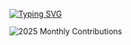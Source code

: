 
[![Typing SVG](https://readme-typing-svg.herokuapp.com?font=Orbitron&size=22&duration=3500&color=00FF00&background=0D1117&lines=FRONT-END+DEVELOPER;ALWAYS+LEARNING)](https://git.io/typing-svg) 

![2025 Monthly Contributions](https://github-readme-stats.vercel.app/api/wakatime?username=FridayBlessed&api_domain=wakapi.dev&range=2025-01-01_2025-12-31&layout=compact&theme=dark&bg_color=000000&title_color=00FF7F&text_color=FFFFFF&custom_title=2025+Monthly+Activity)
